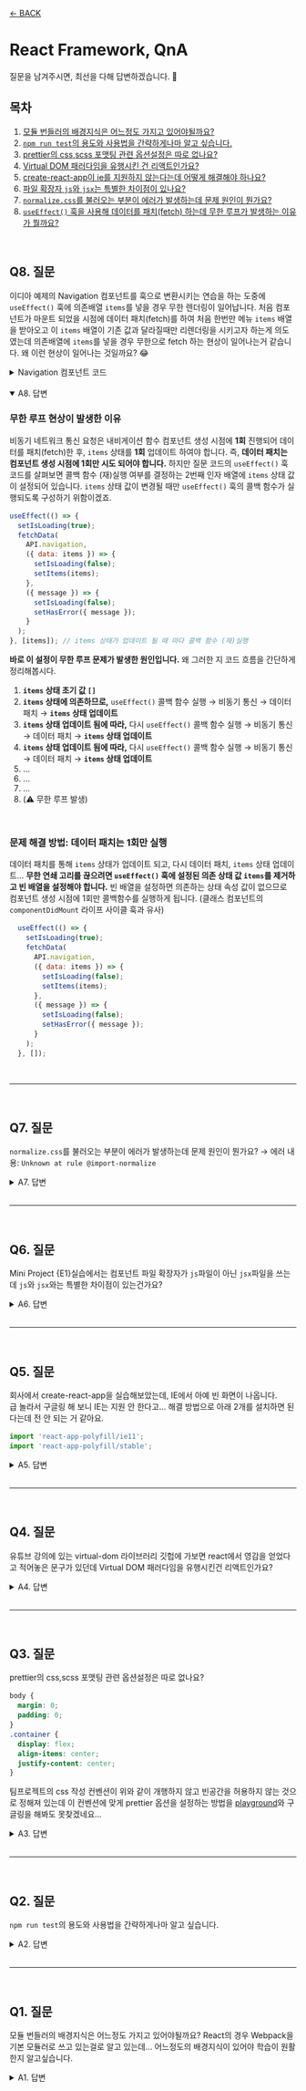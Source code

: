 [← BACK](../README.md)

# React Framework, QnA

질문을 남겨주시면, 최선을 다해 답변하겠습니다. 🐧

## 목차

1. [모듈 번들러의 배경지식은 어느정도 가지고 있어야될까요?](#q1-질문)
1. [`npm run test`의 용도와 사용법을 간략하게나마 알고 싶습니다.](#q2-질문)
1. [prettier의 css,scss 포맷팅 관련 옵션설정은 따로 없나요?](#q3-질문)
1. [Virtual DOM 패러다임을 유행시킨 건 리액트인가요?](#q4-질문)
1. [create-react-app이 ie를 지원하지 않는다는데 어떻게 해결해야 하나요?](#q5-질문)
1. [파일 확장자 `js`와 `jsx`는 특별한 차이점이 있나요?](#q6-질문)
1. [`normalize.css`를 불러오는 부분이 에러가 발생하는데 문제 원인이 뭔가요?](#q7-질문)
1. [`useEffect()` 훅을 사용해 데이터를 패치(fetch) 하는데 무한 루프가 발생하는 이유가 뭘까요?](#q8-질문)

<br />

## Q8. 질문

이디아 예제의 Navigation 컴포넌트를 훅으로 변환시키는 연습을 하는 도중에 `useEffect()` 훅에 의존배열 `items`를 넣을 경우 무한 렌더링이 일어납니다. 
처음 컴포넌트가 마운트 되었을 시점에 데이터 패치(fetch)를 하여 처음 한번만 메뉴 `items` 배열을 받아오고 이 `items` 배열이 기존 값과 달라질때만 
리렌더링을 시키고자 하는게 의도였는데 의존배열에 `items`를 넣을 경우 무한으로 fetch 하는 현상이 일어나는거 같습니다. 왜 이런 현상이 일어나는 것일까요? 😂

<details>
  <summary>Navigation 컴포넌트 코드</summary>
  <br/>

  ```jsx
  import React, { useEffect, useRef, useState } from 'react';
  import { string } from 'prop-types';
  import classNames from 'classnames';
  import Button from 'components/common/Button';
  import { fetchData, delay } from 'utils';
  import { API, CLASSES } from 'constants/index';

  const Navigation = ({ headline }) => {
    const [items, setItems] = useState([]);
    const [isOpened, setIsOpened] = useState(false);
    const [hasError, setHasError] = useState(false);
    const [isLoading, setIsLoading] = useState(false);
    const [activeClass, setActiveClassss] = useState('');

    const openMenuButtonRef = useRef();
    const closeMenuButtonRef = useRef();
    const firstLinkRef = useRef();

    const _checkCurrentPage = (linkPath) => {
      const { href } = window.location;
      const isCurrentPage = href.includes(linkPath);
      return isCurrentPage ? CLASSES.currentPage : null;
    };

    const _handleKeydown = (e) => {
      const { current: firstLinkNode } = firstLinkRef;
      const { current: closeMenuButtonNode } = closeMenuButtonRef;

      const { target, key, shiftKey } = e;

      if (shiftKey && key === 'Tab' && target.isEqualNode(firstLinkNode)) {
        e.preventDefault();
        closeMenuButtonNode.focus();
      }

      if (!shiftKey && key === 'Tab' && target.isEqualNode(closeMenuButtonNode)) {
        e.preventDefault();
        firstLinkNode.focus();
      }
    };

    const handleOpenMenu = () => {
      setIsOpened(true);
      delay(100).then(() => {
        setActiveClassss(CLASSES.activeClass);
        document.addEventListener('keydown', _handleKeydown);
      });
    };

    const handleCloseMenu = () => {
      setActiveClassss('');
      delay(400).then(() => {
        setIsOpened(false);
      });
      document.removeEventListener('keydown', _handleKeydown);
    };

    useEffect(() => {
      setIsLoading(true);
      fetchData(
        API.navigation,
        ({ data: items }) => {
          setIsLoading(false);
          setItems(items);
        },
        ({ message }) => {
          setIsLoading(false);
          setHasError({ message });
        }
      );
      console.log(items)
    }, [items]);

    // 데이터를 로딩 중인 상태 렌더링
    if (isLoading) {
      return <div role="alert">데이터 로딩 중입니다...</div>;
    }

    // 오류가 발생했을 때 상태 렌더링
    if (hasError) {
      return <div role="alert">{hasError.message} 오류가 발생했습니다.</div>;
    }
    // 로딩 끝, 오류 없음 상태 렌더링
    return (
      <>
        <Button
          ref={openMenuButtonRef}
          className="is-open-menu"
          label="메뉴 열기"
          onClick={handleOpenMenu}
        >
          <span className="ir" />
        </Button>

        <nav
          hidden={!isOpened}
          aria-labelledby="globalNav"
          className={classNames('app-navigation', activeClass)}
          // {...navWrapperProps}
        >
          <h2 id="globalNav" className="a11y-hidden">
            {headline}
          </h2>

          <ul className="reset-list">
            {/* 비동기 데이터 바인딩 → 내비게이션 리스트 렌더링 (아래 템플릿 코드 활용) */}
            {items.map((item, index) => (
              <li key={item.id} className={_checkCurrentPage(item.link)}>
                <a ref={index === 0 ? firstLinkRef : null} href={item.link}>
                  {item.text}
                </a>
              </li>
            ))}
          </ul>
          <Button
            ref={closeMenuButtonRef}
            className="is-close-menu"
            label="메뉴 닫기"
            onClick={handleCloseMenu}
          >
            <span className="close" aria-hidden="true">
              ×
            </span>
          </Button>
        </nav>
      </>
    );
  };

  Navigation.propTypes = {
    headline: string.isRequired,
  };

  export default Navigation;
  ```
</details>

<br/>

<details open>
  <summary>A8. 답변</summary>

  ### 무한 루프 현상이 발생한 이유

  비동기 네트워크 통신 요청은 내비게이션 함수 컴포넌트 생성 시점에 **1회** 진행되어 데이터를 패치(fetch)한 후, `items` 상태를 **1회** 업데이트 하여야 합니다.
  즉, **데이터 패치는 컴포넌트 생성 시점에 1회만 시도 되어야 합니다.** 하지만 질문 코드의 `useEffect()` 훅 코드를 살펴보면 콜백 함수 (재)실행 여부를 결정하는 
  2번째 인자 배열에 `items` 상태 값이 설정되어 있습니다. `items` 상태 값이 변경될 때만 `useEffect()` 훅의 콜백 함수가 실행되도록 구성하기 위함이겠죠.

  ```js
  useEffect(() => {
    setIsLoading(true);
    fetchData(
      API.navigation,
      ({ data: items }) => {
        setIsLoading(false);
        setItems(items);
      },
      ({ message }) => {
        setIsLoading(false);
        setHasError({ message });
      }
    );
  }, [items]); // items 상태가 업데이트 될 때 마다 콜백 함수 (재)실행
  ```

  **바로 이 설정이 무한 루프 문제가 발생한 원인입니다.** 왜 그러한 지 코드 흐름을 간단하게 정리해봅시다.

  1. **`items` 상태 초기 값 `[]`**
  1. **`items` 상태에 의존하므로,** `useEffect()` 콜백 함수 실행 → 비동기 통신 → 데이터 패치 → **`items` 상태 업데이트**
  1. **`items` 상태 업데이트 됨에 따라,** 다시 `useEffect()` 콜백 함수 실행 → 비동기 통신 → 데이터 패치 → **`items` 상태 업데이트**
  1. **`items` 상태 업데이트 됨에 따라,** 다시 `useEffect()` 콜백 함수 실행 → 비동기 통신 → 데이터 패치 → **`items` 상태 업데이트**
  1. ...
  1. ...
  1. ...
  1. (⚠️ 무한 루프 발생)

  <br/>

  ### 문제 해결 방법: 데이터 패치는 1회만 실행

  데이터 패치를 통해 `items` 상태가 업데이트 되고, 다시 데이터 패치, `items` 상태 업데이트... **무한 연쇄 고리를 끊으려면 
  `useEffect()` 훅에 설정된 의존 상태 값 `items`를 제거하고 빈 배열을 설정해야 합니다.** 빈 배열을 설정하면 의존하는 상태 속성 값이 없으므로
  컴포넌트 생성 시점에 1회만 콜백함수를 실행하게 됩니다. (클래스 컴포넌트의 `componentDidMount` 라이프 사이클 훅과 유사)

  ```js
    useEffect(() => {
      setIsLoading(true);
      fetchData(
        API.navigation,
        ({ data: items }) => {
          setIsLoading(false);
          setItems(items);
        },
        ({ message }) => {
          setIsLoading(false);
          setHasError({ message });
        }
      );
    }, []);
  ```
</details>

<br/>

---

<br />

## Q7. 질문

`normalize.css`를 불러오는 부분이 에러가 발생하는데 문제 원인이 뭔가요? → 에러 내용: `Unknown at rule @import-normalize`

<details>
  <summary>A7. 답변</summary>
  <!-- <br/> -->

  ### 문제 원인

  믹스인을 호출하는 `@include` 문법은 Sass의 기능이라서 CSS 파일에서 사용될 경우 경고를 표시합니다.

  ![](./_/at-rule-error-01.png)

  ### 해결 방법 1

  CSS 파일 대신 SCSS 파일을 사용하면 유효한 문법이므로 오류가 발생하지 않습니다.

  ### 해결 방법 2

  VS Code 설정 → 설정 검색 `css.lint.unknownAtRules` → 무시(`ignore`) 값으로 설정을 변경하면 더 이상 오류를 표시하지 않습니다.

  ![](./_/at-rule-error-02.png)
  ![](./_/at-rule-error-03.png)


</details>

<br/>

---

<br/>

## Q6. 질문

Mini Project {E1}실습에서는 컴포넌트 파일 확장자가 `js`파일이 아닌 `jsx`파일을 쓰는데
`js`와 `jsx`와는 특별한 차이점이 있는건가요?

<details>
  <summary>A6. 답변</summary>
  <!-- <br/> -->

  ### ES 표준 확장이 아닌 JSX

  JSX는 ECMAScript 표준 확장이 아니라서 `js` 확장자가 아닌, `jsx` 확장자를 통해 별도 관리되어야 하고
  React 앱의 컴포넌트 파일 임을 명확화 할 수 있습니다. 뿐만 아니라 JSX 코드 안에서 Emmet을 사용할 수 있어
  구분해 사용하였습니다.
  하지만 `jsx` 확장자를 사용하는 것이 React 앱 개발에 필수로 요구되지 않을 뿐더러, `js` 확장자를 사용한다고 해서
  특별한 문제가 발생하지는 않습니다. React 컴포넌트 파일, 일반 JS 파일을 구분하지 않고 `js` 확장자를 통일해 사용해도 무방합니다.

  ### VS Code 설정

  `js` 확장자에서 Emmet 사용을 할 수 없는 불편함이 있을 수 있습니다. 이 문제는 VS Code 설정을 통해 해결할 수 있습니다.

  *settings.json*

  ```json
  {
    "emmet.includeLanguages": { "javascript": "javascriptreact" },
    "files.associations": { "*.js": "javascriptreact" },
  }
  ```

  ### 결론

  React 컴포넌트 파일을 별도로 `jsx` 확장자로 구분해 사용하지 않고, `js` 확장자로 통일해 사용해 앱을 개발해도 무방합니다. :-)
</details>

<br/>

---

<br />

## Q5. 질문

회사에서 create-react-app을 실습해보았는데, IE에서 아예 빈 화면이 나옵니다.<br/>
급 놀라서 구글링 해 보니 IE는 지원 안 한다고...
해결 방법으로 아래 2개를 설치하면 된다는데 전 안 되는 거 같아요.

```js
import 'react-app-polyfill/ie11';
import 'react-app-polyfill/stable';
```

<details>
  <summary>A5. 답변</summary>

### [브라우저 호환성(Supported Browsers)](https://create-react-app.dev/docs/supported-browsers-features#supported-browsers)

Create React App 공식 문서안내에 따르면 CRA는 IE 9-11을 지원하려면 폴리필 라이브러리를 사용해야 합니다.

> By default, the generated project supports all modern browsers.
> **Support for Internet Explorer 9, 10, and 11 requires polyfills.**
> For a set of polyfills to support older browsers, use react-app-polyfill.

### [React 앱 폴리필](https://github.com/facebook/create-react-app/blob/master/packages/react-app-polyfill/README.md)

이 패키지는 Create React App 프로젝트에서 사용하는 최소 요구 사항과 일반적으로 사용되는 언어 기능이 포함되어 있습니다.
예를 들어 아래 나열된 ECMAScript 기술을 사용한 경우, 이를 지원하지 않는 브라우저에서 React 앱이 정상 작동하지 않으므로
폴리필 패키지를 설치한 후 호출하면 IE 9-11에서도 CRA 프로젝트가 문제 없이 실행됩니다.

- `Promise`(`async/await`)
- `window.fetch()`
- `Object.assign()`
- `Symbol`, `for...of` 구문
- `Array.from()`

#### 폴리필 설치

```sh
$ npm i react-app-polyfill
```

#### IE 지원 설정

IE 브라우저 호환성을 위해서는 폴리필을 설치한 후, 엔트리 파일(`src/index.js`)의 첫번째 라인에서 폴리필 라이브러리를 호출해야 합니다.

_IE 9-11_

```js
// 반드시 src/index.js의 1번째 라인에 작성해야 함.
import 'react-app-polyfill/ie9';
```

_IE 11_

```js
// 반드시 src/index.js의 1번째 라인에 작성해야 함.
import 'react-app-polyfill/ie11';
```

#### 기타 언어 기능 폴리필 (Polyfilling other language features)

대상(target) 브라우저에서 사용할 수 없는 안정적인(stable) 언어 기능을 폴리필 할 수도 있습니다.
Create React App 프로젝트에 이 폴리필을 사용할 경우, 정의된 `browserslist`를 확인하여 안정적인 폴리필을 가져올 때 대상 브라우저에 필요한 기능만 포함되도록 처리합니다.
애플리케이션에서 Internet Explorer를 지원해야 하는 경우, 앞서 다룬 [IE 지원 설정](#ie-지원-설정)을 참고하세요.

_IE 9-11_

```js
// 반드시 src/index.js의 1번째 라인에 작성해야 함.
import 'react-app-polyfill/ie9';
import 'react-app-polyfill/stable';
```

_IE 11_

```js
// 반드시 src/index.js의 1번째 라인에 작성해야 함.
import 'react-app-polyfill/ie11';
import 'react-app-polyfill/stable';
```

### CRA 개발 서버 실행 결과, 빈 화면이 나온다면

아마도 빌드 과정에서 오류가 발생했을 것이고, Console 패널을 통해 오류 메시지가 출력될 것입니다.
오류 메시지 안내에 따라 문제를 진단한 후 해결하면 테스트 환경에서 정상적으로 CRA 앱이 작동될 것이라 생각합니다.
앞에서 기술한 [React 앱 폴리필](#react-앱-폴리필)에서 안내한대로 수행했음에도 문제가 지속된다면?
밋업(MeetUp)을 통해 화면을 공유하여 실시간으로 문제를 확인 후 해결 방법에 대해 이야기 나눠 볼 수 있겠습니다. 🐧

> 해당 문제를 검토한 후, 답변 글을 업데이트 할 예정입니다.

</details>

<br/>

---

<br />

## Q4. 질문

유튜브 강의에 있는 virtual-dom 라이브러리 깃헙에 가보면 react에서 영감을 얻었다고 적어놓은 문구가 있던데 Virtual DOM 패러다임을 유행시킨건 리액트인가요?

<details>
  <summary>A4. 답변</summary>

### 새로운 시대의 서막. 두~둥!

누군가 생소한 것을 사용해보라며 권했다면? 대부분 그대로 받아들이기 어려울 것입니다. 아마도.

> Virtual DOM이라는 것이 있어! 한 번 써봐!<br>
> 일반적인 DOM 조작 보다 훨씬 효과적이고 조직적으로 애플리케이션을 개발할 수 있을 거야!

하자만 누군가 다음과 같이 말했다면 받아들이는 태도가 바뀔 수 있습니다.

> Facebook, Instagram 애플리케이션을 만드는데 React 라고 불리는 라이브러리가 사용되었다고 해.<br/>
> 그래서 전 세계에서 지구인이 동시 접속을 해도 문제 없이 빠르게 서비스가 돌아가는 거래. 놀랍지 않냐?<br/>
> 그런데 React 라이브러리를 구성하는 핵심 설계가 Virtual DOM 이라더라. Virtual DOM을 써보는 건 어때?

### 검증된 서비스에 사용된 기술 → 신뢰

Facebook이 개발하고 사용 중인 React는 웹 애플리케이션과 UI 개발에 대한 우리의 생각을 바꾸었습니다.
그리고 그 놀라운 React는 Virtual DOM 시스템을 사용해 UI를 렌더링 하고 애플리케이션으로 작동됩니다.
React는 기존의 애플리케이션 개발과 달리, 실제 DOM이 아닌 Virtual DOM 개념을 대중에게 소개하고
말 뿐만이 아니라 실제 성능 상 이점이 있으며, 효과적이라는 것을 입증했습니다.

React의 흥행 성공은 Virtual DOM에 대한 인식을 시장에 자리 잡게 하였을 뿐만 아니라,
Virtual DOM을 핵심 설계 시스템으로 하는 또 다른 도구(예: Vue.js)의 등장을 촉발시켰습니다.
그리고 그 도구는 또 하나의 기술적 리더로 자리잡고 선의의 경쟁 중입니다.

React와 Vue.js는 Virtual DOM 시스템을 도구의 핵심 개념으로 소개하고 있으며,
실제 DOM 조작과 비교하여 어떤 점이 효과적이고, 애플리케이션 개발에 적합한지 기술하고 있습니다.
Front-End 개발을 대표하는 프레임워크 들의 Virtual DOM은 그렇게 세상에 알려졌습니다. 🐧

</details>

<br/>

---

<br />

## Q3. 질문

prettier의 css,scss 포맷팅 관련 옵션설정은 따로 없나요?

```css
body {
  margin: 0;
  padding: 0;
}
.container {
  display: flex;
  align-items: center;
  justify-content: center;
}
```

팀프로젝트의 css 작성 컨벤션이 위와 같이 개행하지 않고 빈공간을 허용하지 않는 것으로 정해져 있는데
이 컨벤션에 맞게 prettier 옵션을 설정하는 방법을 [playground](https://prettier.io/playground/)와 구글링을 해봐도 못찾겠네요...

<details>
  <summary>A3. 답변</summary>
  <br/>

Prettier는 CSS, SCSS 포맷팅을 지원하지만 한 줄(oneline) 코드 라인으로 자동 변경하는 옵션은 제공하지 않습니다. 참고로 제가 사용하는 Prettier VS 확장은 [Prettier Now](https://marketplace.visualstudio.com/items?itemName=remimarsal.prettier-now) 입니다.

_settings.json_

```jsonc
{
  "[css]": {
    "editor.defaultFormatter": "remimarsal.prettier-now",
    "editor.formatOnSave": true
  },
  "[scss]": {
    "editor.defaultFormatter": "remimarsal.prettier-now",
    "editor.formatOnSave": true
  }
}
```

질문 주신 CSS 코딩 컨벤션이 라인을 개행하지 않고, 빈 공간을 허용하지 않는 것으로 정해져 있다고 말씀주셔서 요구하시는 결과를 낼 수 있는 다른 VSCode 확장을 소개할께요.

### CSS Compressor

[CSS Compressor](https://marketplace.visualstudio.com/items?itemName=bestvow.css-compressor) 확장을 설치하면 요구하는 코딩 컨벤션에 맞게 코드를 자동 포맷팅합니다.

**포맷팅 전** 👀

```css
.App {
  text-align: center;
}

.App-logo {
  height: 40vmin;
  pointer-events: none;
}

@media (prefers-reduced-motion: no-preference) {
  .App-logo {
    animation: App-logo-spin infinite 20s linear;
  }
}

@keyframes App-logo-spin {
  from {
    transform: rotate(0deg);
  }
  to {
    transform: rotate(360deg);
  }
}
```

**포맷팅 후** 💥

```css
.App {
  text-align: center;
}
.App-logo {
  height: 40vmin;
  pointer-events: none;
}
@media (prefers-reduced-motion: no-preference) {
  .App-logo {
    animation: App-logo-spin infinite 20s linear;
  }
}
@keyframes App-logo-spin {
  from {
    transform: rotate(0);
  }
  to {
    transform: rotate(360deg);
  }
}
```

#### 바로가기 키(단축키) 설정

확장을 설치한 후 포맷팅하려면, 포맷팅하려는 CSS 파일에서 `CSS Compact` 명령을 실행합니다. 문서에서 안내한 기본 단축키로 실행되지 않거나, 다른 단축키로 변경하려면 바로가기 키를 통해 새로운 단축키를 등록해 사용하세요.

> 사용자 설정 바로가기 키 : `Ctrl` + `Shift` + `F`

![](../../assets/css-compact.png)

</details>

<br />

---

<br />

## Q2. 질문

<code>npm run test</code>의 용도와 사용법을 간략하게나마 알고 싶습니다.

<details>
  <summary>A2. 답변</summary>
  <br/>

### 테스트 명령

`npm run test` 명령은 React 앱의 특정 코드 영역을 단위 별로 테스트할 때 사용합니다.
단위 별로 테스트 하는 것을 "유닛 테스트(unit test)"라고 부릅니다. 컴퓨터 프로그래밍에서 소스 코드의 특정 모듈이
의도된 대로 정확히 작동하는지 검증하는 절차가 필요할 때 작성합니다.

예를들어 함수와 메소드에 대한 테스트 케이스(Test case)를 작성할 수 있습니다. 이를 통해 언제라도 코드 변경으로 인해 문제가 발생할 경우,
단시간 내에 이를 파악하고 바로 잡을 수 있습니다. 이상적인 테스트 케이스는 각각 분리 되어야 합니다.

아래 이미지는 React 앱(App) 컴포넌트를 유닛 테스트 하는 화면을 보여줍니다.

  <img src="./test-command-react/public/react-unit-test-1.jpg" alt />
  <br />
  <br />

> 🎯 [App.test.js 테스트 코드](./test-command-react/src/App.test.js)를 확인하세요.

테스트 결과 실패(Failed)한 오류를 해결하기 위해 기대되는 값을 출력하도록 개발 코드를 작성(수정)하면,
테스트 결과가 통과(PASS) 상태로 변경되어 모든 테스트를 통과하게 됩니다.

  <img src="./test-command-react/public/react-unit-test-2.jpg" alt />
  <br />
  <br />

살펴본 유닛 테스트는 React와 같은 프레임워크 개발 환경이 아닌 경우에도 사용할 수 있습니다.
[Jasmine](https://jasmine.github.io/), [Jest](https://jestjs.io/)와 같은
테스트 러너 라이브러리를 사용해 함수 또는 메서드 등을 테스트 할 수 있습니다.

### 함수 테스트 시나리오 예시

배열의 원소 중, 특정 인덱스를 전달하여 뒤에서 부터 인덱스와 일치하는 원소를 반환하는 함수를 작성하고자 합니다.
함수 이름을 설정하고, 전달 받을 매개변수는 설계했으나 아직 함수의 처리 로직은 작성 전입니다.

```js
function lastIndexOf(list, index) {
  // 함수 로직 (작성 전)
}
```

함수 로직을 작성하기 전에 테스트 케이스를 작성해 기대되는 값을 설계합니다.
예시 코드는 [Jest API](https://jestjs.io/docs/en/getting-started)를 사용했습니다.

- [공통 매처(Matchers)](https://jestjs.io/docs/en/using-matchers#common-matchers)
- [expect()](https://jestjs.io/docs/en/expect#expectvalue)
- [toBe()](https://jestjs.io/docs/en/expect#tobevalue)

```js
// TEST CASE
test('Front-End 프레임워크 배열 원소 중, 마지막에서 3번째 인덱스에 해당하는 값은 "React"이다.', () => {
  const FE_FRAMEWORKS = ['react', 'vue', 'angular'];
  const lastIndex = 3;

  // Jest API
  // expect() : https://jestjs.io/docs/en/expect#expectvalue
  // toBe()   : https://jestjs.io/docs/en/expect#tobevalue
  expect(lastIndexOf(FE_FRAMEWORKS, lastIndex)).toBe('react');
});
```

작성한 테스트를 실행하면 기대한 값이 나오지 않으므로 오류가 발생합니다.

```sh
Test Suites: 1 failed, 1 total
Tests:       1 failed
```

이제 기대되는 값이 출력되도록 함수의 처리 로직을 작성합니다.

```js
function lastIndexOf(list, index) {
  // 함수 로직 (작성)
  index = index - 1;
  return list[list.length - index];
}
```

작성된 처리 로직이 기대되는 값을 출력하면 테스트는 통과(PASS) 됩니다.

```sh
Test Suites: 1 passed, 1 total
Tests:       1 passed
```

</details>

<br/>

---

<br />

## Q1. 질문

모듈 번들러의 배경지식은 어느정도 가지고 있어야될까요?
React의 경우 Webpack을 기본 모듈러로 쓰고 있는걸로 알고 있는데... 어느정도의 배경지식이 있어야 학습이 원활한지 알고싶습니다.

<details>
  <summary>A1. 답변</summary>
  <br/>

React 앱을 시작하는 방법에 따라 모듈 번들러에 대한 사전 지식 수준이 다릅니다.

### 매뉴얼 구성

매뉴얼 방식으로 [Webpack](https://webpack.js.org/), [Babel](https://babeljs.io/), [Babel Plugins](https://babeljs.io/docs/en/plugins), [React](https://www.npmjs.com/package/react), [ReactDOM](https://www.npmjs.com/package/react-dom)을 구성하고 나아가 [Sass](https://www.npmjs.com/package/sass), [PostCSS](https://postcss.org/) [Autoprefixer](https://www.npmjs.com/package/autoprefixer), [이미지(JPG, PNG, SVG 등) 최적화](https://www.npmjs.com/package/imagemin-webpack-plugin) 등 다양한 기능을 직접 추가하고자 할 경우 Webpack 모듈 번들러 사용 방법에 능숙해야 합니다. 다른 모듈 번들러([Parcel](https://v2.parceljs.org/), [Rollup](https://rollupjs.org/guide/en/), [Snowpack](https://www.snowpack.dev/) 등)를 사용해도 마찬가지입니다. 매뉴얼 방식으로 구성할 경우 각 모듈 번들러 사용법에 능숙해야 합니다.

### 바로 시작하기

반면 직접 구성하는 방법을 몰라도 바로 개발을 시작할 수 있도록 고안된 [CRA(Create React App)](https://create-react-app.dev/)과 같은 도구를 사용한다면 모듈 번들러 사용 능력이 부족해도 React를 학습하는데 큰 무리가 없습니다. 말 그대로 바로 시작할 수 있기 때문에 매뉴얼 방식에 비해 간편합니다. 아래 명령어 한 줄이면 설치 후 바로 시작할 수 있죠. 우리 수업에서는 CRA 도구를 사용하니 모듈 번들러에 대한 깊은 이해를 요구하지는 않습니다. :-)

```sh
$ npx create-react-app <프로젝트_이름>
```

물론 기본 설정된 Settings 외에 원하는 개발 모듈을 추가하고 확장하려면 모듈 번들러를 능숙하게 사용할 수 있어야 합니다. 각 모듈 번들러는 사용 방법이 다르기 때문에
사용할 모듈 번들러 공식 문서를 참고해 구성해야 합니다.

### 매뉴얼 방식으로 React 시작하기

- [Webpack 모듈 번들러 튜토리얼](./manual-webpack-react/README.md)
- [Parcel 모듈 번들러 튜토리얼](./manual-parcel-react/README.md)

</details>

